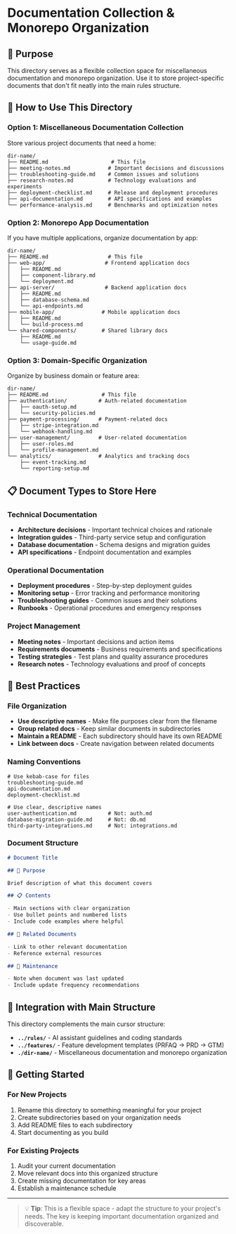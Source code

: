 # Documentation Collection & Monorepo Organization

## 🎯 Purpose

This directory serves as a flexible collection space for miscellaneous documentation and monorepo organization. Use it to store project-specific documents that don't fit neatly into the main rules structure.

## 📂 How to Use This Directory

### Option 1: Miscellaneous Documentation Collection

Store various project documents that need a home:

```
dir-name/
├── README.md                    # This file
├── meeting-notes.md            # Important decisions and discussions
├── troubleshooting-guide.md    # Common issues and solutions
├── research-notes.md           # Technology evaluations and experiments
├── deployment-checklist.md     # Release and deployment procedures
├── api-documentation.md        # API specifications and examples
└── performance-analysis.md     # Benchmarks and optimization notes
```

### Option 2: Monorepo App Documentation

If you have multiple applications, organize documentation by app:

```
dir-name/
├── README.md                   # This file
├── web-app/                   # Frontend application docs
│   ├── README.md
│   ├── component-library.md
│   └── deployment.md
├── api-server/                # Backend application docs
│   ├── README.md
│   ├── database-schema.md
│   └── api-endpoints.md
├── mobile-app/               # Mobile application docs
│   ├── README.md
│   └── build-process.md
└── shared-components/        # Shared library docs
    ├── README.md
    └── usage-guide.md
```

### Option 3: Domain-Specific Organization

Organize by business domain or feature area:

```
dir-name/
├── README.md                 # This file
├── authentication/          # Auth-related documentation
│   ├── oauth-setup.md
│   └── security-policies.md
├── payment-processing/      # Payment-related docs
│   ├── stripe-integration.md
│   └── webhook-handling.md
├── user-management/         # User-related documentation
│   ├── user-roles.md
│   └── profile-management.md
└── analytics/               # Analytics and tracking docs
    ├── event-tracking.md
    └── reporting-setup.md
```

## 📋 Document Types to Store Here

### Technical Documentation

- **Architecture decisions** - Important technical choices and rationale
- **Integration guides** - Third-party service setup and configuration
- **Database documentation** - Schema designs and migration guides
- **API specifications** - Endpoint documentation and examples

### Operational Documentation

- **Deployment procedures** - Step-by-step deployment guides
- **Monitoring setup** - Error tracking and performance monitoring
- **Troubleshooting guides** - Common issues and their solutions
- **Runbooks** - Operational procedures and emergency responses

### Project Management

- **Meeting notes** - Important decisions and action items
- **Requirements documents** - Business requirements and specifications
- **Testing strategies** - Test plans and quality assurance procedures
- **Research notes** - Technology evaluations and proof of concepts

## 🔧 Best Practices

### File Organization

- **Use descriptive names** - Make file purposes clear from the filename
- **Group related docs** - Keep similar documents in subdirectories
- **Maintain a README** - Each subdirectory should have its own README
- **Link between docs** - Create navigation between related documents

### Naming Conventions

```
# Use kebab-case for files
troubleshooting-guide.md
api-documentation.md
deployment-checklist.md

# Use clear, descriptive names
user-authentication.md          # Not: auth.md
database-migration-guide.md     # Not: db.md
third-party-integrations.md     # Not: integrations.md
```

### Document Structure

```markdown
# Document Title

## 🎯 Purpose

Brief description of what this document covers

## 📋 Contents

- Main sections with clear organization
- Use bullet points and numbered lists
- Include code examples where helpful

## 🔗 Related Documents

- Link to other relevant documentation
- Reference external resources

## 📅 Maintenance

- Note when document was last updated
- Include update frequency recommendations
```

## 🔗 Integration with Main Structure

This directory complements the main cursor structure:

- **`../rules/`** - AI assistant guidelines and coding standards
- **`../features/`** - Feature development templates (PRFAQ → PRD → GTM)
- **`./dir-name/`** - Miscellaneous documentation and monorepo organization

## 📝 Getting Started

### For New Projects

1. Rename this directory to something meaningful for your project
2. Create subdirectories based on your organization needs
3. Add README files to each subdirectory
4. Start documenting as you build

### For Existing Projects

1. Audit your current documentation
2. Move relevant docs into this organized structure
3. Create missing documentation for key areas
4. Establish a maintenance schedule

---

> 💡 **Tip**: This is a flexible space - adapt the structure to your project's needs. The key is keeping important documentation organized and discoverable.
